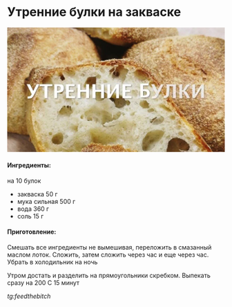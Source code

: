 ﻿---
image: ../../pics/utrennie-bulki.jpg
---
# Утренние булки на закваске

![Утренние булки на закваске](../pics/utrennie-bulki.jpg)

#### Ингредиенты:

на 10 булок

* закваска 50 г
* мука сильная 500 г
* вода 360 г
* соль 15 г

#### Приготовление:

Смешать все ингредиенты не вымешивая, переложить в смазанный маслом лоток. Сложить, затем сложить через час и еще через час. Убрать в холодильник на ночь

Утром достать и разделить на прямоугольники скребком. Выпекать сразу на 200 С 15 минут

*tg:feedthebitch*
